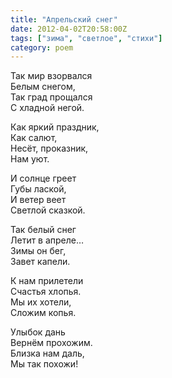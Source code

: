 ```yaml
---
title: "Апрельский снег"
date: 2012-04-02T20:58:00Z
tags: ["зима", "светлое", "стихи"]
category: poem
---
```


Так мир взорвался  
Белым снегом,  
Так град прощался  
С хладной негой.

Как яркий праздник,  
Как салют,  
Несёт, проказник,  
Нам уют.

И солнце греет  
Губы лаской,  
И ветер веет  
Светлой сказкой.

Так белый снег  
Летит в апреле…  
Зимы он бег,  
Завет капели.

К нам прилетели  
Счастья хлопья.  
Мы их хотели,  
Сложим копья.

Улыбок дань  
Вернём прохожим.  
Близка нам даль,  
Мы так похожи!  
